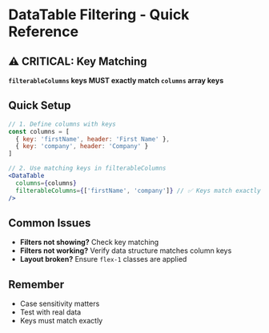 # DataTable Filtering - Quick Reference

## ⚠️ CRITICAL: Key Matching
**`filterableColumns` keys MUST exactly match `columns` array keys**

## Quick Setup
```jsx
// 1. Define columns with keys
const columns = [
  { key: 'firstName', header: 'First Name' },
  { key: 'company', header: 'Company' }
]

// 2. Use matching keys in filterableColumns
<DataTable 
  columns={columns}
  filterableColumns={['firstName', 'company']} // ✅ Keys match exactly
/>
```

## Common Issues
- **Filters not showing?** Check key matching
- **Filters not working?** Verify data structure matches column keys
- **Layout broken?** Ensure `flex-1` classes are applied

## Remember
- Case sensitivity matters
- Test with real data
- Keys must match exactly
